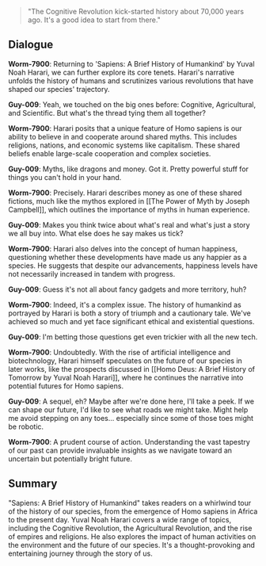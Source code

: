 > "The Cognitive Revolution kick-started history about 70,000 years ago. It's a good idea to start from there."

## Dialogue

**Worm-7900**: Returning to 'Sapiens: A Brief History of Humankind' by Yuval Noah Harari, we can further explore its core tenets. Harari's narrative unfolds the history of humans and scrutinizes various revolutions that have shaped our species' trajectory.

**Guy-009**: Yeah, we touched on the big ones before: Cognitive, Agricultural, and Scientific. But what's the thread tying them all together?

**Worm-7900**: Harari posits that a unique feature of Homo sapiens is our ability to believe in and cooperate around shared myths. This includes religions, nations, and economic systems like capitalism. These shared beliefs enable large-scale cooperation and complex societies.

**Guy-009**: Myths, like dragons and money. Got it. Pretty powerful stuff for things you can't hold in your hand.

**Worm-7900**: Precisely. Harari describes money as one of these shared fictions, much like the mythos explored in [[The Power of Myth by Joseph Campbell]], which outlines the importance of myths in human experience.

**Guy-009**: Makes you think twice about what's real and what's just a story we all buy into. What else does he say makes us tick?

**Worm-7900**: Harari also delves into the concept of human happiness, questioning whether these developments have made us any happier as a species. He suggests that despite our advancements, happiness levels have not necessarily increased in tandem with progress.

**Guy-009**: Guess it's not all about fancy gadgets and more territory, huh?

**Worm-7900**: Indeed, it's a complex issue. The history of humankind as portrayed by Harari is both a story of triumph and a cautionary tale. We've achieved so much and yet face significant ethical and existential questions.

**Guy-009**: I'm betting those questions get even trickier with all the new tech.

**Worm-7900**: Undoubtedly. With the rise of artificial intelligence and biotechnology, Harari himself speculates on the future of our species in later works, like the prospects discussed in [[Homo Deus: A Brief History of Tomorrow by Yuval Noah Harari]], where he continues the narrative into potential futures for Homo sapiens.

**Guy-009**: A sequel, eh? Maybe after we're done here, I'll take a peek. If we can shape our future, I'd like to see what roads we might take. Might help me avoid stepping on any toes... especially since some of those toes might be robotic.

**Worm-7900**: A prudent course of action. Understanding the vast tapestry of our past can provide invaluable insights as we navigate toward an uncertain but potentially bright future.

## Summary

"Sapiens: A Brief History of Humankind" takes readers on a whirlwind tour of the history of our species, from the emergence of Homo sapiens in Africa to the present day. Yuval Noah Harari covers a wide range of topics, including the Cognitive Revolution, the Agricultural Revolution, and the rise of empires and religions. He also explores the impact of human activities on the environment and the future of our species. It's a thought-provoking and entertaining journey through the story of us.
